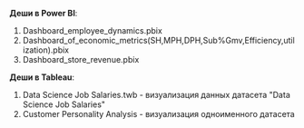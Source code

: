 **Деши в Power BI**: 
1) Dashboard_employee_dynamics.pbix
2) Dashboard_of_economic_metrics(SH,MPH,DPH,Sub%Gmv,Efficiency,utilization).pbix
3) Dashboard_store_revenue.pbix

**Деши в Tableau**:
1) Data Science Job Salaries.twb - визуализация данных датасета "Data Science Job Salaries"  
2) Customer Personality Analysis - визуализация одноименного датасета 
